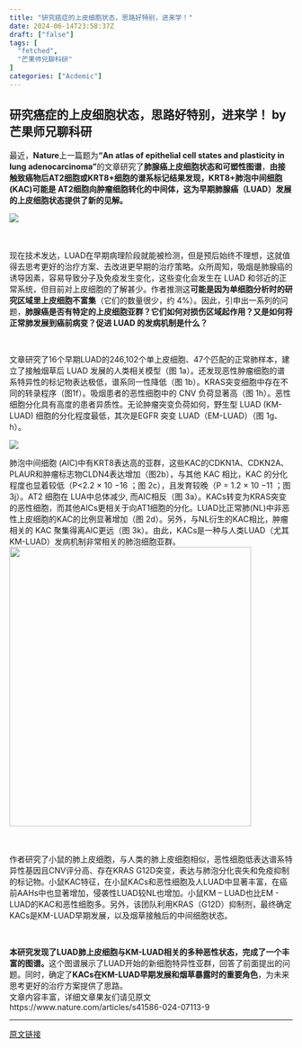 ```yaml
---
title: "研究癌症的上皮细胞状态，思路好特别，进来学！"
date: 2024-06-14T23:58:37Z
draft: ["false"]
tags: [
  "fetched",
  "芒果师兄聊科研"
]
categories: ["Acdemic"]
---
```

研究癌症的上皮细胞状态，思路好特别，进来学！ by 芒果师兄聊科研
------
<div><section><span>最近，<strong>Nature</strong>上一篇题为<strong>“An atlas of epithelial cell states and plasticity in lung adenocarcinoma”</strong>的文章研究了<strong>肺腺癌上皮细胞状态和可塑性图谱</strong>，<strong>由接触致癌物后AT2细胞或KRT8+细胞的谱系标记结果发现，KRT8+肺泡中间细胞 (KAC)可能是 AT2细胞向肿瘤细胞转化的中间体，这为早期肺腺癌（LUAD）发展的上皮细胞状态提供了新的见解。</strong></span></section><p><img data-backh="332" data-backw="578" data-imgfileid="100002588" data-ratio="0.5752212389380531" data-s="300,640" data-src="https://mmbiz.qpic.cn/sz_mmbiz_png/hicCwtwDKUYGcU6NdNZ0mObVcmDuTPzfC6yJVq4S9rvbaZjGbCvY9wG2kCOJU250IQzMJZZJ2vjxAFe97a0icJKg/640?wx_fmt=png&amp;from=appmsg" data-type="png" data-w="678" src="https://mmbiz.qpic.cn/sz_mmbiz_png/hicCwtwDKUYGcU6NdNZ0mObVcmDuTPzfC6yJVq4S9rvbaZjGbCvY9wG2kCOJU250IQzMJZZJ2vjxAFe97a0icJKg/640?wx_fmt=png&amp;from=appmsg"><span>   </span><p><span> </span></p></p><section><span>现在技术发达，LUAD在早期病理阶段就能被检测，但是预后始终不理想，这就值得去思考更好的治疗方案、去改进更早期的治疗策略。</span><span>众所周知，吸烟是肺腺癌的诱导因素，容易导致分子及免疫发生变化，这些变化会发生在 LUAD 和邻近的正常系统，</span><span>但目前对上皮细胞的了解甚少</span><span>。</span><span>作者推测这<strong>可能是因为单细胞分析时的研究区域里上皮细胞不富集</strong>（它们的数量很少，约 4%）。</span><span>因此，引申出一系列的问题，</span><strong><span>肺腺癌是否有特定的上皮细胞亚群？</span><span>它们如何对损伤区域起作用？</span><span>又是如何将正常肺发展到癌前病变？</span><span>促进 LUAD 的发病机制是什么？</span><span>       </span></strong><p><strong><span> </span></strong></p></section><section><span>文章研究了16个早期LUAD的246,102个单上皮细胞、47个匹配的正常肺样本，建立了接触烟草后 LUAD 发展的人类相关模型（图 1a）。还发现恶性肿瘤细胞的谱系特异性的标记物表达极低，谱系同一性降低（图 1b）。KRAS突变细胞中存在不同的转录程序（图1f）。吸烟患者的恶性细胞中的 CNV 负荷显著高（图 1h）。恶性细胞分化具有高度的患者异质性。无论肿瘤突变负荷如何，野生型 LUAD (KM-LUAD) 细胞的分化程度最低，其次是EGFR 突变 LUAD（EM-LUAD）（图 1g、h）。</span><span>   </span><page></page></section><p><img data-backh="461" data-backw="578" data-imgfileid="100002589" data-ratio="0.7981481481481482" data-s="300,640" data-src="https://mmbiz.qpic.cn/sz_mmbiz_png/hicCwtwDKUYGcU6NdNZ0mObVcmDuTPzfC3HZNuHMFxAHwwOKYQPCwpBER5XpoEnpCPJzPmJYTpWLKScm7MrrIZg/640?wx_fmt=png&amp;from=appmsg" data-type="png" data-w="1080" src="https://mmbiz.qpic.cn/sz_mmbiz_png/hicCwtwDKUYGcU6NdNZ0mObVcmDuTPzfC3HZNuHMFxAHwwOKYQPCwpBER5XpoEnpCPJzPmJYTpWLKScm7MrrIZg/640?wx_fmt=png&amp;from=appmsg"></p><section><span>肺泡中间细胞 (AIC)中有KRT8表达高的亚群，这些KAC的CDKN1A、CDKN2A、PLAUR和肿瘤标志物CLDN4表达增加（图2b），与其他 KAC 相比，KAC 的分化程度也显着较低（P&lt;2.2 × 10 −16 ；图 2c），且发育较晚（P = 1.2 × 10 −11 ；图 3j）。AT2 细胞在 LUA中总体减少, 而AIC相反（图 3a）。KACs转变为KRAS突变的恶性细胞，而其他AICs更相关于向AT1细胞的分化。LUAD比正常肺(NL)中非恶性上皮细胞的KAC的比例显著增加（图 2d）。另外，与NL衍生的KAC相比，肿瘤相关的 KAC 聚集得离AIC更远（图 3k）。由此，KACs是一种与人类LUAD（尤其KM-LUAD）发病机制非常相关的肺泡细胞亚群。</span></section><section><img data-backh="497" data-backw="430" data-imgfileid="100002582" data-ratio="1.1560283687943262" data-src="https://mmbiz.qpic.cn/sz_mmbiz_png/hicCwtwDKUYGcU6NdNZ0mObVcmDuTPzfCSJVL51ajawk4a0mGzhaXSLic66Ny9vXiaJibZTAKmcXx5ibDJnmDHFzhwg/640?wx_fmt=png" data-type="png" data-w="987" height="497.46002197265625" width="429.91998291015625" src="https://mmbiz.qpic.cn/sz_mmbiz_png/hicCwtwDKUYGcU6NdNZ0mObVcmDuTPzfCSJVL51ajawk4a0mGzhaXSLic66Ny9vXiaJibZTAKmcXx5ibDJnmDHFzhwg/640?wx_fmt=png"><span>     </span><p><span> </span></p></section><section><span>作者研究了小鼠的肺上皮细胞，与人类的肺上皮细胞相似，恶性细胞低表达谱系特异性基因且CNV评分高、存在KRAS G12D突变，表达与肺泡分化丧失和免疫抑制的标记物。小鼠KAC特征，在小鼠KACs和恶性细胞及人LUAD中显著丰富，在癌前AAHs中也显著增加，侵袭性LUAD较NL也增加。小鼠KM – LUAD也比EM - LUAD的KAC和恶性细胞多。另外，该团队利用KRAS（G12D）抑制剂，最终确定KACs是KM-LUAD早期发展，以及烟草接触后的中间细胞状态。</span><span>        </span><p><span> </span></p></section><section><strong><span>本研究发现了LUAD肺上皮细胞与KM-LUAD相关的多种恶性状态，完成了一个丰富的图谱。</span></strong><span>这个图谱展示了LUAD开始的新细胞特异性亚群，回答了前面提出的问题。同时，确定了<strong>KACs在KM-LUAD早期发展和烟草暴露时的重要角色</strong>，为未来思考更好的治疗方案提供了思路。</span></section><section><span>文章内容丰富，详细文章果友们请见原文https://www.nature.com/articles/s41586-024-07113-9   </span><page></page></section><p><mp-style-type data-value="3"></mp-style-type></p></div>  
<hr>
<a href="https://mp.weixin.qq.com/s/q00vJenV9GTWGgOCeuufTw",target="_blank" rel="noopener noreferrer">原文链接</a>
